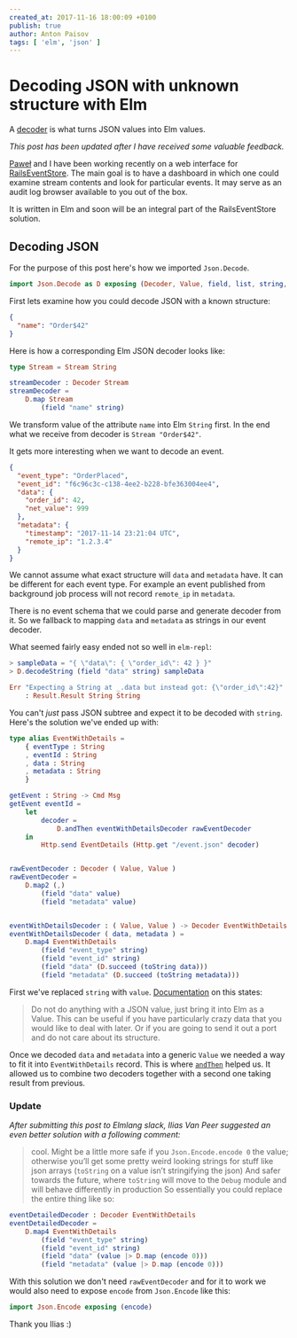 ```yaml
---
created_at: 2017-11-16 18:00:09 +0100
publish: true
author: Anton Paisov
tags: [ 'elm', 'json' ]
---
```


# Decoding JSON with unknown structure with Elm

A
[decoder](http://package.elm-lang.org/packages/elm-lang/core/5.1.1/Json-Decode)
is what turns JSON values into Elm values.

<!-- more -->

_This post has been updated after I have received some valuable feedback._

[Paweł](/by/pacana/) and I have been working recently on a web interface for
[RailsEventStore](https://railseventstore.org). The main goal is to have a
dashboard in which one could examine stream contents and look for particular
events. It may serve as an audit log browser available to you out of the box.

It is written in Elm and soon will be an integral part of the RailsEventStore
solution.

## Decoding JSON

For the purpose of this post here's how we imported `Json.Decode`.

```elm
import Json.Decode as D exposing (Decoder, Value, field, list, string, at, value)
```

First lets examine how you could decode JSON with a known structure:

```json
{
  "name": "Order$42"
}
```

Here is how a corresponding Elm JSON decoder looks like:

```elm
type Stream = Stream String

streamDecoder : Decoder Stream
streamDecoder =
    D.map Stream
        (field "name" string)
```

We transform value of the attribute `name` into Elm `String` first. In the end
what we receive from decoder is `Stream "Order$42"`.

It gets more interesting when we want to decode an event.

```json
{
  "event_type": "OrderPlaced",
  "event_id": "f6c96c3c-c138-4ee2-b228-bfe363004ee4",
  "data": {
    "order_id": 42,
    "net_value": 999
  },
  "metadata": {
    "timestamp": "2017-11-14 23:21:04 UTC",
    "remote_ip": "1.2.3.4"
  }
}
```

We cannot assume what exact structure will `data` and `metadata` have. It can be
different for each event type. For example an event published from background
job process will not record `remote_ip` in `metadata`.

There is no event schema that we could parse and generate decoder from it. So we
fallback to mapping `data` and `metadata` as strings in our event decoder.

What seemed fairly easy ended not so well in `elm-repl`:

```elm
> sampleData = "{ \"data\": { \"order_id\": 42 } }"
> D.decodeString (field "data" string) sampleData

Err "Expecting a String at _.data but instead got: {\"order_id\":42}"
    : Result.Result String String
```

You can't _just_ pass JSON subtree and expect it to be decoded with `string`.
Here's the solution we've ended up with:

```elm
type alias EventWithDetails =
    { eventType : String
    , eventId : String
    , data : String
    , metadata : String
    }

getEvent : String -> Cmd Msg
getEvent eventId =
    let
        decoder =
            D.andThen eventWithDetailsDecoder rawEventDecoder
    in
        Http.send EventDetails (Http.get "/event.json" decoder)


rawEventDecoder : Decoder ( Value, Value )
rawEventDecoder =
    D.map2 (,)
        (field "data" value)
        (field "metadata" value)


eventWithDetailsDecoder : ( Value, Value ) -> Decoder EventWithDetails
eventWithDetailsDecoder ( data, metadata ) =
    D.map4 EventWithDetails
        (field "event_type" string)
        (field "event_id" string)
        (field "data" (D.succeed (toString data)))
        (field "metadata" (D.succeed (toString metadata)))
```

First we've replaced `string` with `value`.
[Documentation](http://package.elm-lang.org/packages/elm-lang/core/5.1.1/Json-Decode#value)
on this states:

> Do not do anything with a JSON value, just bring it into Elm as a Value. This
> can be useful if you have particularly crazy data that you would like to deal
> with later. Or if you are going to send it out a port and do not care about
> its structure.

Once we decoded `data` and `metadata` into a generic `Value` we needed a way to
fit it into `EventWithDetails` record. This is where
[`andThen`](http://package.elm-lang.org/packages/elm-lang/core/5.1.1/Json-Decode#andThen)
helped us. It allowed us to combine two decoders together with a second one
taking result from previous.


### Update

_After submitting this post to Elmlang slack, Ilias Van Peer suggested an even better solution with a following comment:_

> cool. Might be a little more safe if you `Json.Encode.encode 0` the value; otherwise you’ll get some pretty weird looking strings for stuff like json arrays
> (`toString` on a value isn’t stringifying the json)
> And safer towards the future, where `toString` will move to the `Debug` module and will behave differently in production
> So essentially you could replace the entire thing like so:

```elm
eventDetailedDecoder : Decoder EventWithDetails
eventDetailedDecoder =
    D.map4 EventWithDetails
        (field "event_type" string)
        (field "event_id" string)
        (field "data" (value |> D.map (encode 0)))
        (field "metadata" (value |> D.map (encode 0)))
```

With this solution we don't need `rawEventDecoder` and for it to work we would also need to expose `encode` from `Json.Encode` like this:

```elm
import Json.Encode exposing (encode)
```

Thank you Ilias :)
